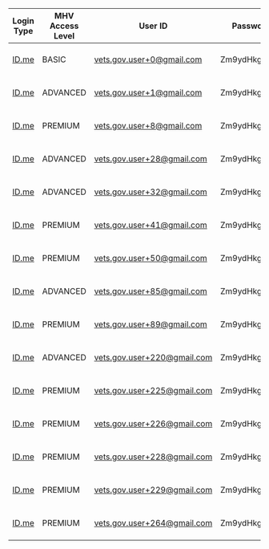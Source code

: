 | Login Type            | MHV Access Level | User ID                     | Password     | first_name | middle_name | last_name   | gender | birth_date                | ssn       | phone        | MVI ID     | icn                               | participant_id              |
| --------------------- | ---------------- | --------------------------- | ------------ | ---------- | ----------- | ----------- | ------ | ------------------------- | --------- | ------------ | ---------- | --------------------------------- | --------------------------- |
| [ID.me](http://ID.me) | BASIC            | vets.gov.user+0@gmail.com   | Zm9ydHkgdHdv | HECTOR     | J           | ALLEN       | M      | 1932-02-05T00:00:00-08:00 | 796126859 | 800-827-1000 | 1005329660 | 1008704012V552302^NI^200M^USVHA^P |                             |
| [ID.me](http://ID.me) | ADVANCED         | vets.gov.user+1@gmail.com   | Zm9ydHkgdHdv | GREG       | A           | ANDERSON    | M      | 1933-04-05T00:00:00-08:00 | 796121200 | 800-827-1000 | 1005079124 | 1008596379V859838^NI^200M^USVHA^P |                             |
| [ID.me](http://ID.me) | PREMIUM          | vets.gov.user+8@gmail.com   | Zm9ydHkgdHdv | RAY        | Gerald      | BELL        | M      | 1955-08-17T00:00:00-07:00 | 796288429 | 800-827-1000 |            |                                   |                             |
| [ID.me](http://ID.me) | ADVANCED         | vets.gov.user+28@gmail.com  | Zm9ydHkgdHdv | KENT       | L           | WARREN      | M      | 1936-07-14T00:00:00-08:00 | 796127160 | 800-827-1000 |            |                                   |                             |
| [ID.me](http://ID.me) | ADVANCED         | vets.gov.user+32@gmail.com  | Zm9ydHkgdHdv | TAMARA     | E           | ELLIS       | F      | 1967-06-19T00:00:00-07:00 | 796130115 | 800-827-1000 | 1005490754 | 1008710221V418539^NI^200M^USVHA^P |                             |
| [ID.me](http://ID.me) | PREMIUM          | vets.gov.user+41@gmail.com  | Zm9ydHkgdHdv | MELVIN     | V           | FREEMAN     | M      | 1971-11-19T00:00:00-08:00 | 796184750 | 800-827-1000 | 1019061961 | 1008711070V155561^NI^200M^USVHA^P | 32318143^PI^200CORP^USVBA^A |
| [ID.me](http://ID.me) | PREMIUM          | vets.gov.user+50@gmail.com  | Zm9ydHkgdHdv | GERALD     | K           | SCHMIDT     | M      | 1941-05-04T00:00:00-08:00 | 796127354 | 800-827-1000 |            |                                   |                             |
| [ID.me](http://ID.me) | ADVANCED         | vets.gov.user+85@gmail.com  | Zm9ydHkgdHdv | WESLEY     | TERRONE     | LANE        | M      | 1964-05-25T00:00:00-07:00 | 796264319 | 800-827-1000 |            |                                   |                             |
| [ID.me](http://ID.me) | PREMIUM          | vets.gov.user+89@gmail.com  | Zm9ydHkgdHdv | RUSSELL    | Shane       | LAWSON      | M      | 1958-11-18T00:00:00-08:00 | 796220951 | 800-827-1000 |            |                                   |                             |
| [ID.me](http://ID.me) | ADVANCED         | vets.gov.user+220@gmail.com | Zm9ydHkgdHdv | KENT       | L           | WARREN      | M      | 1936-07-14T00:00:00-08:00 | 796127160 | 800-827-1000 |            | 1008711094V567547^NI^200M^USVHA^P | 32318174^PI^200CORP^USVBA^A |
| [ID.me](http://ID.me) | PREMIUM          | vets.gov.user+225@gmail.com | Zm9ydHkgdHdv | RUSSELL    | Renee       | WATSON      | M      | 1961-09-02T00:00:00-07:00 | 796079018 | 800-827-1000 |            | 1008691083V875288^NI^200M^USVHA^P |                             |
| [ID.me](http://ID.me) | PREMIUM          | vets.gov.user+226@gmail.com | Zm9ydHkgdHdv | JOHNNIE    | LEONARD     | WEAVER      | M      | 1956-07-10T00:00:00-07:00 | 796123607 | 800-827-1000 |            |                                   |                             |
| [ID.me](http://ID.me) | PREMIUM          | vets.gov.user+228@gmail.com | Zm9ydHkgdHdv | MARK       |             | WEBB        | M      | 1950-10-04T00:00:00-08:00 | 796104437 | 800-827-1000 |            |                                   |                             |
| [ID.me](http://ID.me) | PREMIUM          | vets.gov.user+229@gmail.com | Zm9ydHkgdHdv | MARK       |             | WEBB        | M      | 1950-10-04T00:00:00-08:00 | 796104437 | 800-827-1000 |            |                                   |                             |
| [ID.me](http://ID.me) | PREMIUM          | vets.gov.user+264@gmail.com | Zm9ydHkgdHdv | SEAN       |             | GPTESTKFIVE | M      | 1972-03-21T00:00:00-08:00 | 666512797 | 800-827-1000 | 1320002080 |                                   |                             |